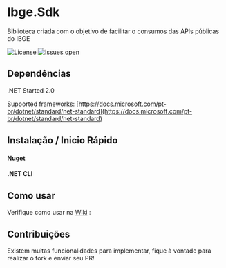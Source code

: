 # Ibge.Sdk
Biblioteca criada com o objetivo de facilitar o consumos das APIs públicas do IBGE

[![License](https://img.shields.io/github/license/leandrosdias/Ibge.Sdk.svg)](LICENSE)
[![Issues open](https://img.shields.io/github/issues/leandrosdias/Ibge.Sdk.svg)](https://github.com/leandrosdias/Ibge.Sdk/issues)

## Dependências
.NET Started 2.0

Supported frameworks: [https://docs.microsoft.com/pt-br/dotnet/standard/net-standard](https://docs.microsoft.com/pt-br/dotnet/standard/net-standard)

## Instalação / Inicio Rápido


#### Nuget

#### .NET CLI

## Como usar

Verifique como usar na [Wiki](https://github.com/leandrosdias/Ibge.Sdk/wiki/Get-Started) :

## Contribuições

Existem muitas funcionalidades para implementar, fique à vontade para realizar o fork e enviar seu PR!
